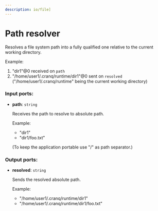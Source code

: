 ```yaml
---
description: io/file]
---
```


# Path resolver

Resolves a file system path into a fully qualified one relative to the current working directory.

Example:
1. "dir1"@0 received on `path`
2. "/home/user1/.cranq/runtime/dir1"@0 sent on `resolved` 
("/home/user1/.cranq/runtime" being the current working directory)

### Input ports:

* __path__: `string`

    Receives the path to resolve to absolute path.
    
    Example:
    - "dir1"
    - "dir1/foo.txt"
    
    (To keep the application portable use "/" as path separator.)
    

### Output ports:

* __resolved__: `string`

    Sends the resolved absolute path.
    
    Example:
    - "/home/user1/.cranq/runtime/dir1"
    - "/home/user1/.cranq/runtime/dir1/foo.txt"

